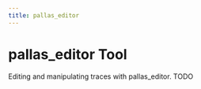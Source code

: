 ```yaml
---
title: pallas_editor
---
```

# pallas_editor Tool

Editing and manipulating traces with pallas_editor.
TODO
